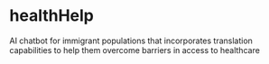 # healthHelp
AI chatbot for immigrant populations that incorporates translation capabilities to help them overcome barriers in access to healthcare
